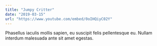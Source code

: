 ```yaml
---
title: "Jumpy Critter"
date: "2019-03-15"
url: "https://www.youtube.com/embed/0oIHQiyC02Y"
---
```


Phasellus iaculis mollis sapien, eu suscipit felis pellentesque eu. Nullam interdum malesuada ante sit amet egestas.
